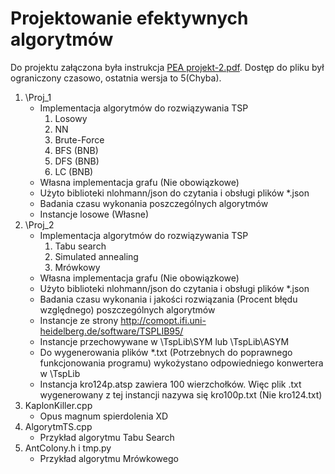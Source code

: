# Projektowanie efektywnych algorytmów

Do projektu załączona była instrukcja [PEA projekt-2.pdf](<PEA projekt-2.pdf>). Dostęp do pliku był ograniczony czasowo, ostatnia wersja to 5(Chyba).

1. \Proj_1
    * Implementacja algorytmów do rozwiązywania TSP
        1. Losowy
        2. NN
        3. Brute-Force
        4. BFS (BNB)
        5. DFS (BNB)
        6. LC (BNB)
    * Własna implementacja grafu (Nie obowiązkowe)
    * Użyto biblioteki nlohmann/json do czytania i obsługi plików *.json
    * Badania czasu wykonania poszczególnych algorytmów
    * Instancje losowe (Własne)
2. \Proj_2
    * Implementacja algorytmów do rozwiązywania TSP
        1. Tabu search
        2. Simulated annealing
        3. Mrówkowy
    * Własna implementacja grafu (Nie obowiązkowe)
    * Użyto biblioteki nlohmann/json do czytania i obsługi plików *.json
    * Badania czasu wykonania i jakości rozwiązania (Procent błędu względnego) poszczególnych algorytmów
    * Instancje ze strony http://comopt.ifi.uni-heidelberg.de/software/TSPLIB95/
    * Instancje przechowywane w \TspLib\SYM lub \TspLib\ASYM 
    * Do wygenerowania plików *.txt (Potrzebnych do poprawnego funkcjonowania programu) wykożystano odpowiedniego konwertera w \TspLib
    * Instancja kro124p.atsp zawiera 100 wierzchołków. Więc plik .txt wygenerowany z tej instancji nazywa się kro100p.txt (Nie kro124.txt) 
3. KaplonKiller.cpp
    * Opus magnum spierdolenia XD
4. AlgorytmTS.cpp
    * Przykład algorytmu Tabu Search
5. AntColony.h i tmp.py
    * Przykład algorytmu Mrówkowego